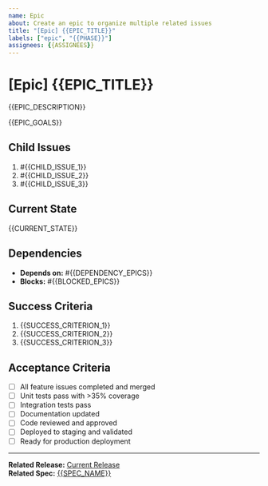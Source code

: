 ```yaml
---
name: Epic
about: Create an epic to organize multiple related issues
title: "[Epic] {{EPIC_TITLE}}"
labels: ["epic", "{{PHASE}}"]
assignees: {{ASSIGNEES}}
---
```


# [Epic] {{EPIC_TITLE}}

{{EPIC_DESCRIPTION}}

{{EPIC_GOALS}}

## Child Issues

1. #{{CHILD_ISSUE_1}}
2. #{{CHILD_ISSUE_2}}
3. #{{CHILD_ISSUE_3}}

## Current State

{{CURRENT_STATE}}

## Dependencies
- **Depends on:** #{{DEPENDENCY_EPICS}}
- **Blocks:** #{{BLOCKED_EPICS}}

## Success Criteria

1. {{SUCCESS_CRITERION_1}}
2. {{SUCCESS_CRITERION_2}}
3. {{SUCCESS_CRITERION_3}}

## Acceptance Criteria

- [ ] All feature issues completed and merged
- [ ] Unit tests pass with >35% coverage
- [ ] Integration tests pass
- [ ] Documentation updated
- [ ] Code reviewed and approved
- [ ] Deployed to staging and validated
- [ ] Ready for production deployment

---

**Related Release:** [Current Release](../milestones/current-release.md)  
**Related Spec:** [{{SPEC_NAME}}](../context/specs/{{SPEC_FILE}})  
